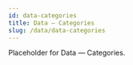 ```yaml
---
id: data-categories
title: Data — Categories
slug: /data/data-categories
---
```


Placeholder for Data — Categories.
